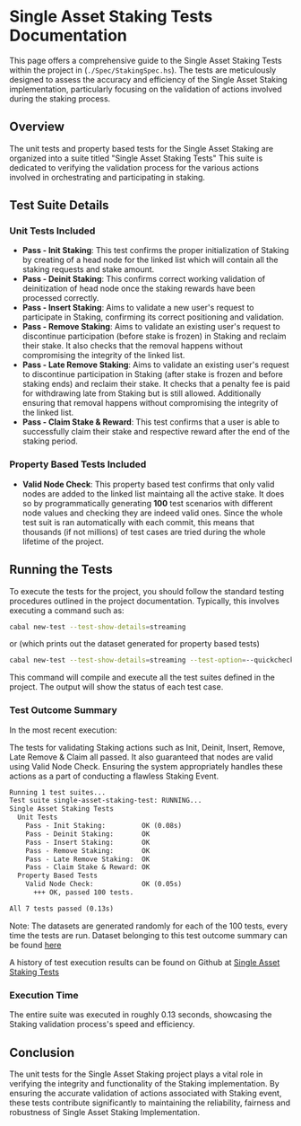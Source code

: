 # Single Asset Staking Tests Documentation

This page offers a comprehensive guide to the Single Asset Staking Tests within the project in (`./Spec/StakingSpec.hs`). The tests are meticulously designed to assess the accuracy and efficiency of the Single Asset Staking implementation, particularly focusing on the validation of actions involved during the staking  process.

## Overview

The unit tests and property based tests for the Single Asset Staking are organized into a suite titled "Single Asset Staking Tests" This suite is dedicated to verifying the validation process for the various actions involved in orchestrating and participating in staking.

## Test Suite Details

### Unit Tests Included

- **Pass - Init Staking**: This test confirms the proper initialization of Staking by creating of a head node for the linked list which will contain all the staking requests and stake  amount.
- **Pass - Deinit Staking**: This confirms correct working validation of deinitization of head node once the staking rewards have been processed correctly.
- **Pass - Insert Staking**: Aims to validate a new user's request to participate in Staking, confirming its correct positioning and validation.
- **Pass - Remove Staking**: Aims to validate an existing user's request to discontinue participation (before stake is frozen) in Staking and reclaim their stake. It also checks that the removal happens without compromising the integrity of the linked list.
- **Pass - Late Remove Staking**: Aims to validate an existing user's request to discontinue participation in Staking (after stake is frozen and before staking ends) and reclaim their stake. It checks that a penalty fee is paid for withdrawing late from Staking but is still allowed. Additionally ensuring that removal happens without compromising the integrity of the linked list.
- **Pass - Claim Stake & Reward**: This test confirms that a user is able to successfully claim their stake and respective reward after the end of the staking period.

### Property Based Tests Included

- **Valid Node Check**: This property based test confirms that only valid nodes are added to the linked list maintaing all the active stake. It does so by programmatically generating **100** test scenarios with different node values and checking they are indeed valid ones. Since the whole test suit is ran automatically with each commit, this means that thousands (if not millions) of test cases are tried during the whole lifetime of the project.

## Running the Tests

To execute the tests for the project, you should follow the standard testing procedures outlined in the project documentation. Typically, this involves executing a command such as:

```sh
cabal new-test --test-show-details=streaming
```

or (which prints out the dataset generated for property based tests)

```sh
cabal new-test --test-show-details=streaming --test-option=--quickcheck-verbose
```

This command will compile and execute all the test suites defined in the project. The output will show the status of each test case.

### Test Outcome Summary

In the most recent execution:

The tests for validating Staking actions such as Init, Deinit, Insert, Remove, Late Remove & Claim all passed. It also guaranteed that nodes are valid using Valid Node Check. Ensuring the system appropriately handles these actions as a part of conducting a flawless Staking Event.

```markdown
Running 1 test suites...
Test suite single-asset-staking-test: RUNNING...
Single Asset Staking Tests
  Unit Tests
    Pass - Init Staking:         OK (0.08s)
    Pass - Deinit Staking:       OK
    Pass - Insert Staking:       OK
    Pass - Remove Staking:       OK
    Pass - Late Remove Staking:  OK
    Pass - Claim Stake & Reward: OK
  Property Based Tests
    Valid Node Check:            OK (0.05s)
      +++ OK, passed 100 tests.

All 7 tests passed (0.13s)
```

Note: The datasets are generated randomly for each of the 100 tests, every time the tests are run. Dataset belonging to this test outcome summary can be found [here](../assets/test-reports/valid-node.txt)

A history of test execution results can be found on Github at [Single Asset Staking Tests](https://github.com/Anastasia-Labs/single-asset-staking/actions)

### Execution Time

The entire suite was executed in roughly 0.13 seconds, showcasing the Staking validation process's speed and efficiency.

## Conclusion

The unit tests for the Single Asset Staking project plays a vital role in verifying the integrity and functionality of the Staking implementation. By ensuring the accurate validation of actions associated with Staking event, these tests contribute significantly to maintaining the reliability, fairness and robustness of Single Asset Staking Implementation.